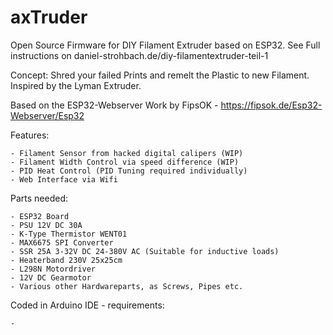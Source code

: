 # axTruder
Open Source Firmware for DIY Filament Extruder based on ESP32.
See Full instructions on daniel-strohbach.de/diy-filamentextruder-teil-1

Concept:
Shred your failed Prints and remelt the Plastic to new Filament. Inspired by the Lyman Extruder.

Based on the ESP32-Webserver Work by FipsOK - https://fipsok.de/Esp32-Webserver/Esp32


Features:

    - Filament Sensor from hacked digital calipers (WIP)
    - Filament Width Control via speed difference (WIP)
    - PID Heat Control (PID Tuning required individually)
    - Web Interface via Wifi

Parts needed:

    - ESP32 Board
    - PSU 12V DC 30A
    - K-Type Thermistor WENT01
    - MAX6675 SPI Converter
    - SSR 25A 3-32V DC 24-380V AC (Suitable for inductive loads)
    - Heaterband 230V 25x25cm
    - L298N Motordriver
    - 12V DC Gearmotor
    - Various other Hardwareparts, as Screws, Pipes etc.

Coded in Arduino IDE - requirements:

    - 
